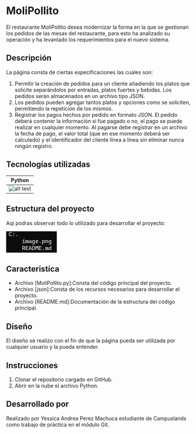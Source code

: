 # MoliPollito

El restaurante MoliPollito desea modernizar la forma en la que se gestionan los pedidos de las mesas del restaurante, para esto ha analizado su operación y ha levantado los requerimientos para el nuevo sistema.

## Descripción

La página consta de ciertas especificaciones las cuales son:

1. Permitir la creación de pedidos para un cliente añadiendo los platos que solicite separándolos por entradas, platos fuertes y bebidas. Los pedidos serán almacenados en un archivo tipo JSON.
2. Los pedidos pueden agregar tantos platos y opciones como se soliciten, permitiendo la repetición de los mismos.
3. Registrar los pagos hechos por pedido en formato JSON. El pedido deberá contener la información si fue pagado o no, el pago se puede realizar en cualquier momento. Al pagarse debe registrar en un archivo la fecha de pago, el valor total (que en ese momento deberá ser calculado) y el identificador del cliente línea a línea sin eliminar nunca ningún registro.

## Tecnologías utilizadas 

| Python |
|--|
|![alt text](image.png)|

## Estructura del proyecto

Aqí podras observar todo lo utilizado para desarrollar el proyecto:

![Estructura del proyecto en CMD](captura-1-1.png)

## Caracteristíca 

* Archivo [MoliPollito.py]:Consta del código principal del proyecto.
* Archivo [json]:Consta de los recursos necesarios para desarrollar el proyecto.
* Archivo [README.md]:Documentación de la estructura del código principal.

## Diseño 
El diseño se realizo con el fin de que la página pueda ser utilizada por cualquier usuario y la pueda entender.

## Instrucciones 
1. Clonar el repositorio cargado en GitHub.
2. Abrir en la nube el archivo Python.

## Desarrollado por 
Realizado por Yessica Andrea Perez Machuca estudiante de Campuslands como trabajo de práctica en el módulo Git.